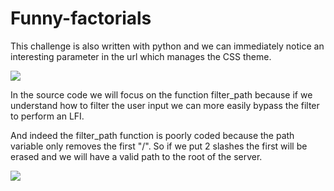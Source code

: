 <h1> Funny-factorials </h1>

<p>This challenge is also written with python and we can immediately notice an interesting parameter in the url which manages the CSS theme.<p>

<img src="Intro.png">

<p>In the source code we will focus on the function filter_path because if we understand how to filter the user input we can more easily bypass the filter to perform an LFI.</p>
<p>And indeed the filter_path function is poorly coded because the path variable only removes the first "/". So if we put 2 slashes the first will be erased and we will have a
valid path to the root of the server.</p>

<img src="Midle.png">